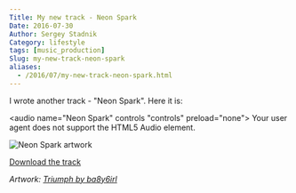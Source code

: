 ```yaml
---
Title: My new track - Neon Spark
Date: 2016-07-30
Author: Sergey Stadnik
Category: lifestyle
tags: [music_production]
Slug: my-new-track-neon-spark
aliases:
  - /2016/07/my-new-track-neon-spark.html
---
```


I wrote another track - "Neon Spark". Here it is:

<audio name="Neon Spark" controls "controls" preload="none">
    Your user agent does not support the HTML5 Audio element.
	<source src="http://ozmoroz-pub.s3.amazonaws.com/music/Neon_Spark.m4a" type='audio/mp4'>
</audio>

![Neon Spark artwork](/images/triumph_by_ba86irl.jpg)

<a href="http://ozmoroz-pub.s3.amazonaws.com/music/Neon_Spark.m4a" download target="_blank">Download the track</a>

*Artwork: [Triumph by ba8y6irl](http://ba8y6irl.deviantart.com/art/Triumph-294267475)*
